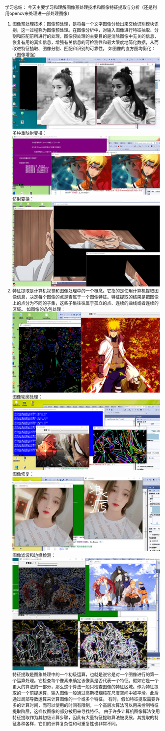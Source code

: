 学习总结：
今天主要学习和理解图像预处理技术和图像特征提取与分析（还是利用opencv来处理进一部处理图像）
1. 图像预处理技术：图像预处理，是将每一个文字图像分检出来交给识别模块识别，这一过程称为图像预处理。在图像分析中，对输入图像进行特征抽取、分割和匹配前所进行的处理，图像预处理的主要目的是消除图像中无关的信息，恢复有用的真实信息，增强有关信息的可检测性和最大限度地简化数据，从而改进特征抽取、图像分割、匹配和识别的可靠性。
如图像的直方图均衡化：（图像增强）
![](media/a.png)
多种重映射变换：
![](media/b.png)
仿射变换：
![](media/c.png)
2.  特征提取是计算机视觉和图像处理中的一个概念。它指的是使用计算机提取图像信息，决定每个图像的点是否属于一个图像特征。特征提取的结果是把图像上的点分为不同的子集，这些子集往往属于孤立的点、连续的曲线或者连续的区域。 
如图像的凸包处理：
![](media/d.png)
图像轮廓处理：
![](media/f.png)
图像修复：
![](media/g.png)
图像滤波和边缘检测：
![](media/h.png)
特征提取是图象处理中的一个初级运算，也就是说它是对一个图像进行的第一个运算处理。它检查每个像素来确定该像素是否代表一个特征。假如它是一个更大的算法的一部分，那么这个算法一般只检查图像的特征区域。作为特征提取的一个前提运算，输入图像一般通过高斯模糊核在尺度空间中被平滑。此后通过局部导数运算来计算图像的一个或多个特征。 
有时，假如特征提取需要许多的计算时间，而可以使用的时间有限制，一个高层次算法可以用来控制特征提取阶层，这样仅图像的部分被用来寻找特征。 
由于许多计算机图像算法使用特征提取作为其初级计算步骤，因此有大量特征提取算法被发展，其提取的特征各种各样，它们的计算复杂性和可重复性也非常不同。 